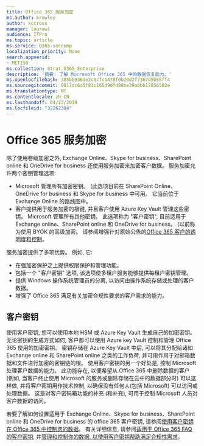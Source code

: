 ```yaml
---
title: Office 365 服务加密
ms.author: krowley
author: kccross
manager: laurawi
audience: ITPro
ms.topic: article
ms.service: O365-seccomp
localization_priority: None
search.appverid:
- MET150
ms.collection: Strat_O365_Enterprise
description: '摘要: 了解 Microsoft Office 365 中的数据恢复能力。'
ms.openlocfilehash: 385bb936de2c0cfcb478f0b20d2f7367d5b55ff4
ms.sourcegitcommit: 0017dc6a5f81c165d9dfd88be39a6bb17856582e
ms.translationtype: MT
ms.contentlocale: zh-CN
ms.lasthandoff: 04/23/2019
ms.locfileid: "32262384"
---
```

# <a name="office-365-service-encryption"></a>Office 365 服务加密

除了使用卷级加密之外, Exchange Online、Skype for business、SharePoint online 和 OneDrive for business 还使用服务加密来加密客户数据。 服务加密允许两个密钥管理选项:
- Microsoft 管理所有加密密钥。 (此选项目前在 SharePoint Online、OneDrive for business 和 Skype for business 中可用。 它当前位于 Exchange Online 的路线图中。
- 客户提供用于服务加密的根键, 并且客户使用 Azure Key Vault 管理这些密钥。 Microsoft 管理所有其他密钥。 此选项称为 "客户密钥", 目前适用于 Exchange online、SharePoint online 和 OneDrive for business。 (以前称为使用 BYOK 的高级加密。 请参阅增强针对原始公告的[Office 365 客户的透明度和控制](http://blogs.office.com/2015/04/21/enhancing-transparency-and-control-for-office-365-customers/)。

服务加密提供了多项优势。 例如, 它:
- 在强加密保护之上提供权限保护和管理功能。
- 包括一个 "客户密钥" 选项, 该选项使多租户服务能够提供每租户密钥管理。
- 提供 Windows 操作系统管理员的分离, 以访问由操作系统存储或处理的客户数据。
- 增强了 Office 365 满足有关加密合规性要求的客户需求的能力。

## <a name="customer-key"></a>客户密钥
使用客户密钥, 您可以使用本地 HSM 或 Azure Key Vault 生成自己的加密密钥。 无论密钥的生成方式如何, 客户都可以使用 Azure key Vault 控制和管理 Office 365 使用的加密密钥。 密钥存储在 Azure Key Vault 中后, 可以将其分配给诸如 Exchange online 和 SharePoint online 之类的工作负荷, 并可用作用于对邮箱数据和文件进行加密的密钥链的根。
使用客户密钥的另一个好处是, 控制 Microsoft 处理客户数据的能力。 此功能存在, 以便希望从 Office 365 中删除数据的客户 (例如, 当客户终止使用 Microsoft 的服务或删除存储在云中的数据部分时) 可以这样做, 并将客户密钥用作技术控制, 以确保没有任何人(包括 Microsoft) 可以访问或处理数据。 这是对客户密码箱功能的补充 (和补充), 可用于控制 Microsoft 人员对客户数据的访问。

若要了解如何设置适用于 Exchange Online、Skype for business、SharePoint online 和 OneDrive for business 的 office 365 客户密钥, 请参阅[使用客户密钥在 Office 365 中控制您的数据](https://support.office.com/article/Controlling-your-data-in-Office-365-using-Customer-Key-f2cd475a-e592-46cf-80a3-1bfb0fa17697)。 有关详细信息, 请参阅[适用于 Office 365 FAQ 的客户密钥](https://support.office.com/article/Customer-Key-for-Office-365-FAQ-41ae293a-bd5c-4083-acd8-e1a2b4329da6), 并[管理和控制你的数据, 以使用客户密钥帮助满足合规性需求](https://techcommunity.microsoft.com/t5/Microsoft-Ignite-Content-2017/Manage-and-control-your-data-to-help-meet-compliance-needs-with/td-p/117580)。
